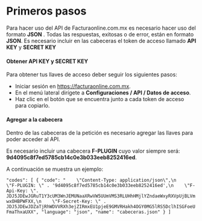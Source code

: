 # Primeros pasos

Para hacer uso del API de Facturaonline.com.mx es necesario hacer uso del formato **JSON** .
Todas las respuestas, exitosas o de error, están en formato **JSON**.
Es necesario incluir en las cabeceras el token de acceso llamado **API KEY** y **SECRET KEY**


#### Obtener API KEY y SECRET KEY

Para obtener tus llaves de acceso deber seguir los siguientes pasos:
  * Iniciar sesión en https://facturaonline.com.mx.
  * En el menú lateral dirígete a **Configuraciones / API / Datos de acceso**.
  * Haz clic en el botón que se encuentra junto a cada token de acceso para copiarlo.

#### Agregar a la cabecera

Dentro de las cabeceras de la petición es necesario agregar las llaves para poder acceder al API.

Es necesario incluir una cabecera  **F-PLUGIN** cuyo valor siempre será: **9d4095c8f7ed5785cb14c0e3b033eeb8252416ed**.

A continuación se muestra un ejemplo:

`"codes": [
  {
    "code": "    \"Content-Type: application/json\",\n    \"F-PLUGIN: \" . '9d4095c8f7ed5785cb14c0e3b033eeb8252416ed',\n    \"F-Api-Key: \". JDJ5JDEwJGRuT1Y3cUM3WnJEMUNaaXRwVW5UUmVMS3RLUHhHMjlYZndaeWxyRXVpUjBLVmwxOHBPWFXX,\n    \"F-Secret-Key: \" . JDJ5JDEwJDZaTjRhWDVVRXh3ejZIRmxEU1pjeE9GMVRHakh4OGY0MG5lRS5DclhISGFoeUFmaThxaUXX",
    "language": "json",
    "name": "cabeceras.json"
  }
]`
